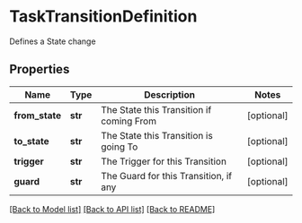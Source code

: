 # TaskTransitionDefinition

Defines a State change

## Properties
Name | Type | Description | Notes
------------ | ------------- | ------------- | -------------
**from_state** | **str** | The State this Transition if coming From | [optional] 
**to_state** | **str** | The State this Transition is going To | [optional] 
**trigger** | **str** | The Trigger for this Transition | [optional] 
**guard** | **str** | The Guard for this Transition, if any | [optional] 

[[Back to Model list]](../README.md#documentation-for-models) [[Back to API list]](../README.md#documentation-for-api-endpoints) [[Back to README]](../README.md)


